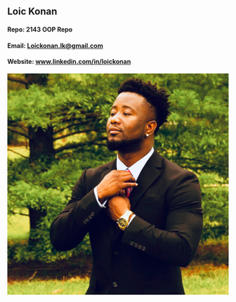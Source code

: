 ## Loic Konan
#### Repo: 2143 OOP Repo
#### Email: Loickonan.lk@gmail.com
#### Website: www.linkedin.com/in/loickonan
![text if link is broke](pic.png)

